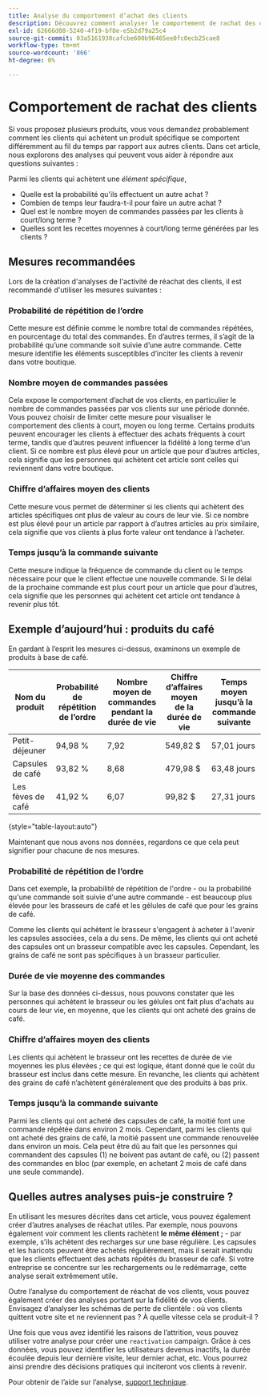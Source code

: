 ```yaml
---
title: Analyse du comportement d’achat des clients
description: Découvrez comment analyser le comportement de rachat des clients.
exl-id: 62666d08-5240-4f19-bf8e-e5b2d79a25c4
source-git-commit: 03a5161930cafcbe600b96465ee0fc0ecb25cae8
workflow-type: tm+mt
source-wordcount: '866'
ht-degree: 0%

---
```


# Comportement de rachat des clients

Si vous proposez plusieurs produits, vous vous demandez probablement comment les clients qui achètent un produit spécifique se comportent différemment au fil du temps par rapport aux autres clients. Dans cet article, nous explorons des analyses qui peuvent vous aider à répondre aux questions suivantes :

Parmi les clients qui achètent une *élément spécifique*,

* Quelle est la probabilité qu&#39;ils effectuent un autre achat ?
* Combien de temps leur faudra-t-il pour faire un autre achat ?
* Quel est le nombre moyen de commandes passées par les clients à court/long terme ?
* Quelles sont les recettes moyennes à court/long terme générées par les clients ?

## Mesures recommandées

Lors de la création d&#39;analyses de l&#39;activité de réachat des clients, il est recommandé d&#39;utiliser les mesures suivantes :

### Probabilité de répétition de l’ordre

Cette mesure est définie comme le nombre total de commandes répétées, en pourcentage du total des commandes. En d’autres termes, il s’agit de la probabilité qu’une commande soit suivie d’une autre commande. Cette mesure identifie les éléments susceptibles d’inciter les clients à revenir dans votre boutique.

### Nombre moyen de commandes passées

Cela expose le comportement d’achat de vos clients, en particulier le nombre de commandes passées par vos clients sur une période donnée. Vous pouvez choisir de limiter cette mesure pour visualiser le comportement des clients à court, moyen ou long terme. Certains produits peuvent encourager les clients à effectuer des achats fréquents à court terme, tandis que d’autres peuvent influencer la fidélité à long terme d’un client. Si ce nombre est plus élevé pour un article que pour d’autres articles, cela signifie que les personnes qui achètent cet article sont celles qui reviennent dans votre boutique.

### Chiffre d’affaires moyen des clients

Cette mesure vous permet de déterminer si les clients qui achètent des articles spécifiques ont plus de valeur au cours de leur vie. Si ce nombre est plus élevé pour un article par rapport à d’autres articles au prix similaire, cela signifie que vos clients à plus forte valeur ont tendance à l’acheter.

### Temps jusqu’à la commande suivante

Cette mesure indique la fréquence de commande du client ou le temps nécessaire pour que le client effectue une nouvelle commande. Si le délai de la prochaine commande est plus court pour un article que pour d’autres, cela signifie que les personnes qui achètent cet article ont tendance à revenir plus tôt.

## Exemple d’aujourd’hui : produits du café

En gardant à l’esprit les mesures ci-dessus, examinons un exemple de produits à base de café.

| **Nom du produit** | **Probabilité de répétition de l’ordre** | **Nombre moyen de commandes pendant la durée de vie** | **Chiffre d’affaires moyen de la durée de vie** | **Temps moyen jusqu’à la commande suivante** |
|-----|-----|-----|-----|-----|
| Petit-déjeuner | 94,98 % | 7,92 | 549,82 $ | 57,01 jours |
| Capsules de café | 93,82 % | 8,68 | 479,98 $ | 63,48 jours |
| Les fèves de café | 41,92 % | 6,07 | 99,82 $ | 27,31 jours |

{style=&quot;table-layout:auto&quot;}

Maintenant que nous avons nos données, regardons ce que cela peut signifier pour chacune de nos mesures.

### Probabilité de répétition de l’ordre

Dans cet exemple, la probabilité de répétition de l&#39;ordre - ou la probabilité qu&#39;une commande soit suivie d&#39;une autre commande - est beaucoup plus élevée pour les brasseurs de café et les gélules de café que pour les grains de café.

Comme les clients qui achètent le brasseur s&#39;engagent à acheter à l&#39;avenir les capsules associées, cela a du sens. De même, les clients qui ont acheté des capsules ont un brasseur compatible avec les capsules. Cependant, les grains de café ne sont pas spécifiques à un brasseur particulier.

### Durée de vie moyenne des commandes

Sur la base des données ci-dessus, nous pouvons constater que les personnes qui achètent le brasseur ou les gélules ont fait plus d&#39;achats au cours de leur vie, en moyenne, que les clients qui ont acheté des grains de café.

### Chiffre d’affaires moyen des clients

Les clients qui achètent le brasseur ont les recettes de durée de vie moyennes les plus élevées ; ce qui est logique, étant donné que le coût du brasseur est inclus dans cette mesure. En revanche, les clients qui achètent des grains de café n’achètent généralement que des produits à bas prix.

### Temps jusqu’à la commande suivante

Parmi les clients qui ont acheté des capsules de café, la moitié font une commande répétée dans environ 2 mois. Cependant, parmi les clients qui ont acheté des grains de café, la moitié passent une commande renouvelée dans environ un mois. Cela peut être dû au fait que les personnes qui commandent des capsules (1) ne boivent pas autant de café, ou (2) passent des commandes en bloc (par exemple, en achetant 2 mois de café dans une seule commande).

## Quelles autres analyses puis-je construire ?

En utilisant les mesures décrites dans cet article, vous pouvez également créer d’autres analyses de réachat utiles. Par exemple, nous pouvons également voir comment les clients rachètent **le même élément ;** - par exemple, s’ils achètent des recharges sur une base régulière. Les capsules et les haricots peuvent être achetés régulièrement, mais il serait inattendu que les clients effectuent des achats répétés du brasseur de café. Si votre entreprise se concentre sur les rechargements ou le redémarrage, cette analyse serait extrêmement utile.

Outre l’analyse du comportement de réachat de vos clients, vous pouvez également créer des analyses portant sur la fidélité de vos clients. Envisagez d’analyser les schémas de perte de clientèle : où vos clients quittent votre site et ne reviennent pas ? À quelle vitesse cela se produit-il ?

Une fois que vous avez identifié les raisons de l’attrition, vous pouvez utiliser votre analyse pour créer une `reactivation` campaign. Grâce à ces données, vous pouvez identifier les utilisateurs devenus inactifs, la durée écoulée depuis leur dernière visite, leur dernier achat, etc. Vous pourrez ainsi prendre des décisions pratiques qui inciteront vos clients à revenir.

Pour obtenir de l’aide sur l’analyse, [support technique](../../guide-overview.md).
